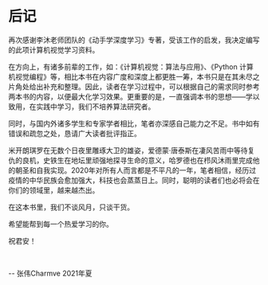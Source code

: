 # 后记

再次感谢李沐老师团队的《动手学深度学习》专著，受该工作的启发，我决定编写的此项计算机视觉学习资料。

在方向上，有诸多前辈的工作，如：《计算机视觉：算法与应用》、《Python 计算机视觉编程》等，相比本书在内容广度和深度上都更胜一筹，本书只是在其未尽之片角处给出补充和整理。因此，读者在学习过程中，可以根据自己的需求同时参考两本书的内容，以便最大化学习效果。更重要的是，一直强调本书的思想——学以致用，在实践中学习，我们不培养算法研究者。

同时，与国内外诸多学生和专家学者相比，笔者亦深感自己能力之不足。书中如有错误和疏忽之处，恳请广大读者批评指正。

米开朗琪罗在无数个日夜里雕琢大卫的雄姿，爱德蒙·唐泰斯在凄风苦雨中等待复仇的良机，史铁生在地坛里顽强地探寻生命的意义，哈罗德也在栉风沐雨里完成他的朝圣和自我实现。2020年对所有人而言都是不平凡的一年，笔者相信，经历过疫情的中华民族会愈加强大，科技也会蒸蒸日上。同时，聪明的读者们也必将会在你们的领域里，越来越杰出。

在这本书里，我们不谈风月，只谈干货。

希望能帮到每一个热爱学习的你。

祝君安！

<br>

-- 张伟Charmve 2021年夏
